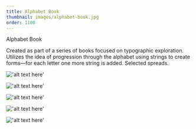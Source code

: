 ```yaml
---
title: Alphabet Book
thumbnail: images/alphabet-book.jpg
order: 1100
---
```


Alphabet Book

Created as part of a series of books focused on typographic exploration. Utilizes
the idea of progression through the alphabet using strings to create forms—for
each letter one more string is added. Selected spreads.

!['alt text here'](images/alphabet-book.jpg)

!['alt text here'](images/alphabet-book-fg.jpg)

!['alt text here'](images/alphabet-book-jk.jpg)

!['alt text here'](images/alphabet-book-tu.jpg)

!['alt text here'](images/alphabet-book-xy.jpg)